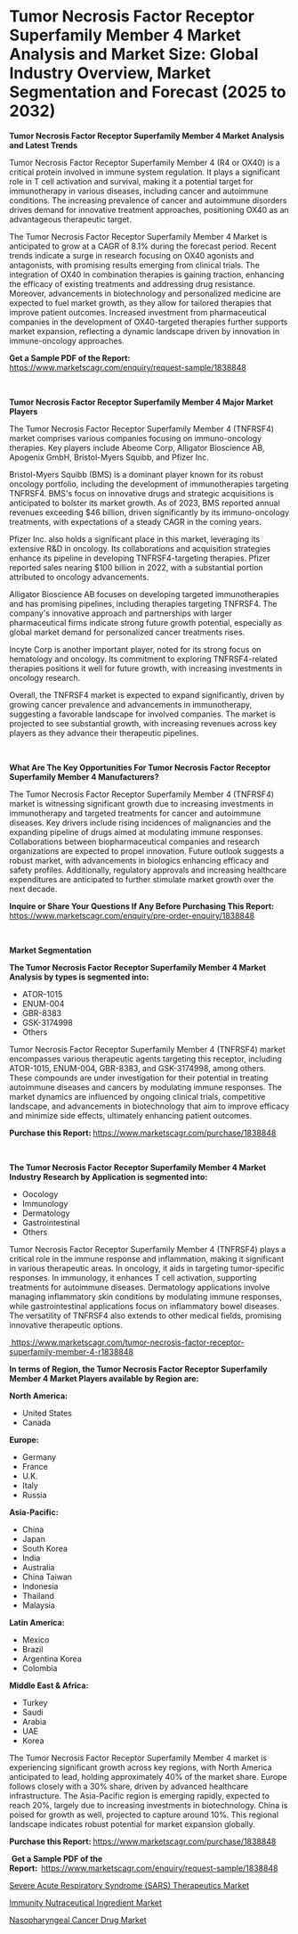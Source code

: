 <p><h1>Tumor Necrosis Factor Receptor Superfamily Member 4 Market Analysis and Market Size: Global Industry Overview, Market Segmentation and Forecast (2025 to 2032)</h1></p><p><strong>Tumor Necrosis Factor Receptor Superfamily Member 4 Market Analysis and Latest Trends</strong></p>
<p><p>Tumor Necrosis Factor Receptor Superfamily Member 4 (R4 or OX40) is a critical protein involved in immune system regulation. It plays a significant role in T cell activation and survival, making it a potential target for immunotherapy in various diseases, including cancer and autoimmune conditions. The increasing prevalence of cancer and autoimmune disorders drives demand for innovative treatment approaches, positioning OX40 as an advantageous therapeutic target.</p><p>The Tumor Necrosis Factor Receptor Superfamily Member 4 Market is anticipated to grow at a CAGR of 8.1% during the forecast period. Recent trends indicate a surge in research focusing on OX40 agonists and antagonists, with promising results emerging from clinical trials. The integration of OX40 in combination therapies is gaining traction, enhancing the efficacy of existing treatments and addressing drug resistance. Moreover, advancements in biotechnology and personalized medicine are expected to fuel market growth, as they allow for tailored therapies that improve patient outcomes. Increased investment from pharmaceutical companies in the development of OX40-targeted therapies further supports market expansion, reflecting a dynamic landscape driven by innovation in immune-oncology approaches.</p></p>
<p><strong>Get a Sample PDF of the Report:&nbsp;</strong> <a href="https://www.marketscagr.com/enquiry/request-sample/1838848?utm_campaign=2095&utm_medium=2&utm_source=Github&utm_content=ia&utm_term=09032025&utm_id=tumor-necrosis-factor-receptor-superfamily-member-4">https://www.marketscagr.com/enquiry/request-sample/1838848</a></p>
<p>&nbsp;</p>
<p><strong>Tumor Necrosis Factor Receptor Superfamily Member 4 Major Market Players</strong></p>
<p><p>The Tumor Necrosis Factor Receptor Superfamily Member 4 (TNFRSF4) market comprises various companies focusing on immuno-oncology therapies. Key players include Abeome Corp, Alligator Bioscience AB, Apogenix GmbH, Bristol-Myers Squibb, and Pfizer Inc. </p><p>Bristol-Myers Squibb (BMS) is a dominant player known for its robust oncology portfolio, including the development of immunotherapies targeting TNFRSF4. BMS's focus on innovative drugs and strategic acquisitions is anticipated to bolster its market growth. As of 2023, BMS reported annual revenues exceeding $46 billion, driven significantly by its immuno-oncology treatments, with expectations of a steady CAGR in the coming years.</p><p>Pfizer Inc. also holds a significant place in this market, leveraging its extensive R&D in oncology. Its collaborations and acquisition strategies enhance its pipeline in developing TNFRSF4-targeting therapies. Pfizer reported sales nearing $100 billion in 2022, with a substantial portion attributed to oncology advancements.</p><p>Alligator Bioscience AB focuses on developing targeted immunotherapies and has promising pipelines, including therapies targeting TNFRSF4. The company's innovative approach and partnerships with larger pharmaceutical firms indicate strong future growth potential, especially as global market demand for personalized cancer treatments rises.</p><p>Incyte Corp is another important player, noted for its strong focus on hematology and oncology. Its commitment to exploring TNFRSF4-related therapies positions it well for future growth, with increasing investments in oncology research.</p><p>Overall, the TNFRSF4 market is expected to expand significantly, driven by growing cancer prevalence and advancements in immunotherapy, suggesting a favorable landscape for involved companies. The market is projected to see substantial growth, with increasing revenues across key players as they advance their therapeutic pipelines.</p></p>
<p>&nbsp;</p>
<p><strong>What Are The Key Opportunities For Tumor Necrosis Factor Receptor Superfamily Member 4 Manufacturers?</strong></p>
<p><p>The Tumor Necrosis Factor Receptor Superfamily Member 4 (TNFRSF4) market is witnessing significant growth due to increasing investments in immunotherapy and targeted treatments for cancer and autoimmune diseases. Key drivers include rising incidences of malignancies and the expanding pipeline of drugs aimed at modulating immune responses. Collaborations between biopharmaceutical companies and research organizations are expected to propel innovation. Future outlook suggests a robust market, with advancements in biologics enhancing efficacy and safety profiles. Additionally, regulatory approvals and increasing healthcare expenditures are anticipated to further stimulate market growth over the next decade.</p></p>
<p><strong>Inquire or Share Your Questions If Any Before Purchasing This Report:</strong> <a href="https://www.marketscagr.com/enquiry/pre-order-enquiry/1838848?utm_campaign=2095&utm_medium=2&utm_source=Github&utm_content=ia&utm_term=09032025&utm_id=tumor-necrosis-factor-receptor-superfamily-member-4">https://www.marketscagr.com/enquiry/pre-order-enquiry/1838848</a></p>
<p>&nbsp;</p>
<p><strong>Market Segmentation</strong></p>
<p><strong>The Tumor Necrosis Factor Receptor Superfamily Member 4 Market Analysis by types is segmented into:</strong></p>
<p><ul><li>ATOR-1015</li><li>ENUM-004</li><li>GBR-8383</li><li>GSK-3174998</li><li>Others</li></ul></p>
<p><p>Tumor Necrosis Factor Receptor Superfamily Member 4 (TNFRSF4) market encompasses various therapeutic agents targeting this receptor, including ATOR-1015, ENUM-004, GBR-8383, and GSK-3174998, among others. These compounds are under investigation for their potential in treating autoimmune diseases and cancers by modulating immune responses. The market dynamics are influenced by ongoing clinical trials, competitive landscape, and advancements in biotechnology that aim to improve efficacy and minimize side effects, ultimately enhancing patient outcomes.</p></p>
<p><strong>Purchase this Report:&nbsp;</strong><a href="https://www.marketscagr.com/purchase/1838848?utm_campaign=2095&utm_medium=2&utm_source=Github&utm_content=ia&utm_term=09032025&utm_id=tumor-necrosis-factor-receptor-superfamily-member-4">https://www.marketscagr.com/purchase/1838848</a></p>
<p>&nbsp;</p>
<p><strong>The Tumor Necrosis Factor Receptor Superfamily Member 4 Market Industry Research by Application is segmented into:</strong></p>
<p><ul><li>Oocology</li><li>Immunology</li><li>Dermatology</li><li>Gastrointestinal</li><li>Others</li></ul></p>
<p><p>Tumor Necrosis Factor Receptor Superfamily Member 4 (TNFRSF4) plays a critical role in the immune response and inflammation, making it significant in various therapeutic areas. In oncology, it aids in targeting tumor-specific responses. In immunology, it enhances T cell activation, supporting treatments for autoimmune diseases. Dermatology applications involve managing inflammatory skin conditions by modulating immune responses, while gastrointestinal applications focus on inflammatory bowel diseases. The versatility of TNFRSF4 also extends to other medical fields, promising innovative therapeutic options.</p></p>
<p><a href="https://www.marketscagr.com/tumor-necrosis-factor-receptor-superfamily-member-4-r1838848?utm_campaign=2095&utm_medium=2&utm_source=Github&utm_content=ia&utm_term=09032025&utm_id=tumor-necrosis-factor-receptor-superfamily-member-4">&nbsp;https://www.marketscagr.com/tumor-necrosis-factor-receptor-superfamily-member-4-r1838848</a></p>
<p><strong>In terms of Region, the Tumor Necrosis Factor Receptor Superfamily Member 4 Market Players available by Region are:</strong></p>
<p>
    <p> <strong> North America: </strong>
        <ul>
            <li>United States</li>
            <li>Canada</li>
        </ul>
        </p> 
    <p> <strong> Europe: </strong>
        <ul>
            <li>Germany</li>
            <li>France</li>
            <li>U.K.</li>
            <li>Italy</li>
            <li>Russia</li>
        </ul>
        </p> 
    <p> <strong> Asia-Pacific: </strong>
        <ul>
            <li>China</li>
            <li>Japan</li>
            <li>South Korea</li>
            <li>India</li>
            <li>Australia</li>
            <li>China Taiwan</li>
            <li>Indonesia</li>
            <li>Thailand</li>
            <li>Malaysia</li>
        </ul>
        </p> 
    <p> <strong> Latin America: </strong>
        <ul>
            <li>Mexico</li>
            <li>Brazil</li>
            <li>Argentina Korea</li>
            <li>Colombia</li>
        </ul>
        </p> 
    <p> <strong> Middle East & Africa: </strong>
        <ul>
            <li>Turkey</li>
            <li>Saudi</li>
            <li>Arabia</li>
            <li>UAE</li>
            <li>Korea</li>
        </ul>
    </p>
    </p>
<p><p>The Tumor Necrosis Factor Receptor Superfamily Member 4 market is experiencing significant growth across key regions, with North America anticipated to lead, holding approximately 40% of the market share. Europe follows closely with a 30% share, driven by advanced healthcare infrastructure. The Asia-Pacific region is emerging rapidly, expected to reach 20%, largely due to increasing investments in biotechnology. China is poised for growth as well, projected to capture around 10%. This regional landscape indicates robust potential for market expansion globally.</p></p>
<p><strong>Purchase this Report: </strong><a href="https://www.marketscagr.com/purchase/1838848?utm_campaign=2095&utm_medium=2&utm_source=Github&utm_content=ia&utm_term=09032025&utm_id=tumor-necrosis-factor-receptor-superfamily-member-4">https://www.marketscagr.com/purchase/1838848</a></p>
<p>&nbsp;<strong>Get a Sample PDF of the Report:&nbsp;&nbsp;</strong><a href="https://www.marketscagr.com/enquiry/request-sample/1838848?utm_campaign=2095&utm_medium=2&utm_source=Github&utm_content=ia&utm_term=09032025&utm_id=tumor-necrosis-factor-receptor-superfamily-member-4">https://www.marketscagr.com/enquiry/request-sample/1838848</a></p>
<p><strong></strong></p>
<p><p><a href="https://github.com/gulaimolin/Market-Research-Report-List-7/blob/main/severe-acute-respiratory-syndrome-sars-therapeutics-market.md?utm_campaign=2095&utm_medium=2&utm_source=Github&utm_content=ia&utm_term=09032025&utm_id=tumor-necrosis-factor-receptor-superfamily-member-4">Severe Acute Respiratory Syndrome (SARS) Therapeutics Market</a></p><p><a href="https://github.com/hayasiorover/Market-Research-Report-List-1/blob/main/immunity-nutraceutical-ingredient-market.md?utm_campaign=2095&utm_medium=2&utm_source=Github&utm_content=ia&utm_term=09032025&utm_id=tumor-necrosis-factor-receptor-superfamily-member-4">Immunity Nutraceutical Ingredient Market</a></p><p><a href="https://github.com/mauripalmi/Market-Research-Report-List-6/blob/main/nasopharyngeal-cancer-drug-market.md?utm_campaign=2095&utm_medium=2&utm_source=Github&utm_content=ia&utm_term=09032025&utm_id=tumor-necrosis-factor-receptor-superfamily-member-4">Nasopharyngeal Cancer Drug Market</a></p></p>
